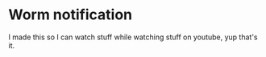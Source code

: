 # Worm notification

I made this so I can watch stuff while watching stuff on youtube, yup that's it.